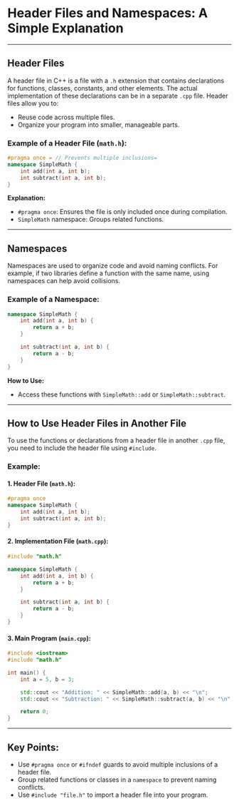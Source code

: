 # Header Files and Namespaces: A Simple Explanation

---

## **Header Files**

A header file in C++ is a file with a `.h` extension that contains declarations for functions, classes, constants, and other elements. The actual implementation of these declarations can be in a separate `.cpp` file. Header files allow you to:

- Reuse code across multiple files.
- Organize your program into smaller, manageable parts.

### **Example of a Header File (`math.h`):**

```cpp
#pragma once = // Prevents multiple inclusions=
namespace SimpleMath {
    int add(int a, int b);
    int subtract(int a, int b);
}
```

**Explanation:**

- `#pragma once`: Ensures the file is only included once during compilation.
- `SimpleMath` namespace: Groups related functions.

---

## **Namespaces**

Namespaces are used to organize code and avoid naming conflicts. For example, if two libraries define a function with the same name, using namespaces can help avoid collisions.

### **Example of a Namespace:**

```cpp
namespace SimpleMath {
    int add(int a, int b) {
        return a + b;
    }

    int subtract(int a, int b) {
        return a - b;
    }
}
```

**How to Use:**

- Access these functions with `SimpleMath::add` or `SimpleMath::subtract`.

---

## **How to Use Header Files in Another File**

To use the functions or declarations from a header file in another `.cpp` file, you need to include the header file using `#include`.

### **Example:**

#### **1. Header File (`math.h`):**


```cpp
#pragma once
namespace SimpleMath {
    int add(int a, int b);
    int subtract(int a, int b);
}
```


#### **2. Implementation File (`math.cpp`):**

```cpp
#include "math.h"

namespace SimpleMath {
    int add(int a, int b) {
        return a + b;
    }

    int subtract(int a, int b) {
        return a - b;
    }
}
```


#### **3. Main Program (`main.cpp`):**

```cpp
#include <iostream>
#include "math.h"

int main() {
    int a = 5, b = 3;

    std::cout << "Addition: " << SimpleMath::add(a, b) << "\n";
    std::cout << "Subtraction: " << SimpleMath::subtract(a, b) << "\n";

    return 0;
}
```

---

## **Key Points:**

- Use `#pragma once` or `#ifndef` guards to avoid multiple inclusions of a header file.
- Group related functions or classes in a `namespace` to prevent naming conflicts.
- Use `#include "file.h"` to import a header file into your program.